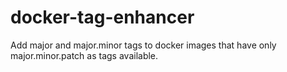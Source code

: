 # docker-tag-enhancer
Add major and major.minor tags to docker images that have only major.minor.patch as tags available.
